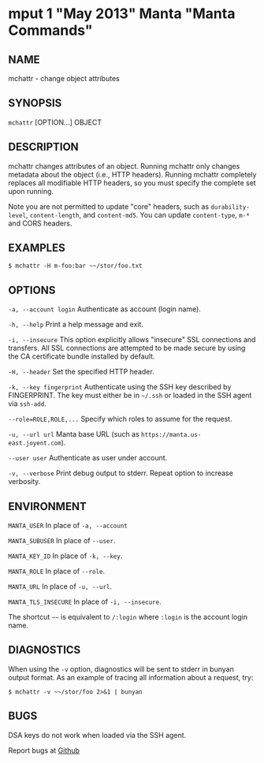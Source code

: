 mput 1 "May 2013" Manta "Manta Commands"
=======================================

NAME
----

mchattr - change object attributes

SYNOPSIS
--------

`mchattr` [OPTION...] OBJECT

DESCRIPTION
-----------

mchattr changes attributes of an object.  Running mchattr only changes metadata
about the object (i.e., HTTP headers).  Running mchattr completely replaces all
modifiable HTTP headers, so you must specify the complete set upon running.

Note you are not permitted to update "core" headers, such as `durability-level`,
`content-length`, and `content-md5`.  You can update `content-type`, `m-*` and
CORS headers.

EXAMPLES
--------

    $ mchattr -H m-foo:bar ~~/stor/foo.txt

OPTIONS
-------

`-a, --account login`
  Authenticate as account (login name).

`-h, --help`
  Print a help message and exit.

`-i, --insecure`
  This option explicitly allows "insecure" SSL connections and transfers.  All
  SSL connections are attempted to be made secure by using the CA certificate
  bundle installed by default.

`-H, --header`
  Set the specified HTTP header.

`-k, --key fingerprint`
  Authenticate using the SSH key described by FINGERPRINT.  The key must
  either be in `~/.ssh` or loaded in the SSH agent via `ssh-add`.

`--role=ROLE,ROLE,...`
  Specify which roles to assume for the request.

`-u, --url url`
  Manta base URL (such as `https://manta.us-east.joyent.com`).

`--user user`
  Authenticate as user under account.

`-v, --verbose`
  Print debug output to stderr.  Repeat option to increase verbosity.

ENVIRONMENT
-----------

`MANTA_USER`
  In place of `-a, --account`

`MANTA_SUBUSER`
  In place of `--user`.

`MANTA_KEY_ID`
  In place of `-k, --key`.

`MANTA_ROLE`
  In place of `--role`.

`MANTA_URL`
  In place of `-u, --url`.

`MANTA_TLS_INSECURE`
  In place of `-i, --insecure`.

The shortcut `~~` is equivalent to `/:login`
where `:login` is the account login name.

DIAGNOSTICS
-----------

When using the `-v` option, diagnostics will be sent to stderr in bunyan
output format.  As an example of tracing all information about a request,
try:

    $ mchattr -v ~~/stor/foo 2>&1 | bunyan

BUGS
----

DSA keys do not work when loaded via the SSH agent.

Report bugs at [Github](https://github.com/joyent/node-manta/issues)
